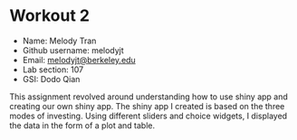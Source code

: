 # Workout 2

- Name: Melody Tran
- Github username: melodyjt
- Email: melodyjt@berkeley.edu
- Lab section: 107
- GSI: Dodo Qian

This assignment revolved around understanding how to use shiny app and creating our own shiny app. The shiny app I created is based on the three modes of investing. Using different sliders and choice widgets, I displayed the data in the form of a plot and table. 
